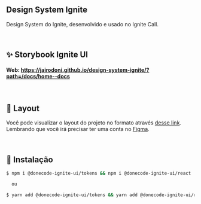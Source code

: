 ## Design System Ignite

Design System do Ignite, desenvolvido e usado no Ignite Call.

<br/>

## **✨ Storybook Ignite UI**

#### Web: https://jairodoni.github.io/design-system-ignite/?path=/docs/home--docs

<br/>

## **🔖 Layout**

Você pode visualizar o layout do projeto no formato através [desse link](https://www.figma.com/file/6rjT1wZxQTf8p9xiDvSqmR/Ignite-Call?type=design&node-id=0%3A1&mode=design&t=IJOSAq8KviOtuwBY-1). Lembrando que você irá precisar ter uma conta no [Figma](http://figma.com/).

<br/>

## **🚀 Instalação**

```sh
$ npm i @donecode-ignite-ui/tokens && npm i @donecode-ignite-ui/react  

  ou

$ yarn add @donecode-ignite-ui/tokens && yarn add @donecode-ignite-ui/react
```